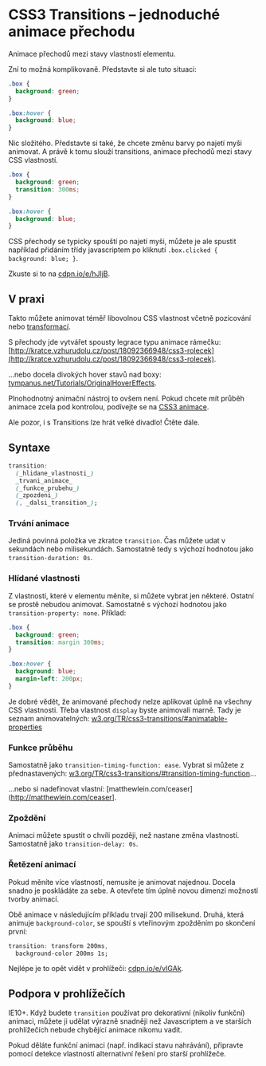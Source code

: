 CSS3 Transitions – jednoduché animace přechodu
==============================================

Animace přechodů mezi stavy vlastností elementu.

Zní to možná komplikovaně. Představte si ale tuto situaci:

```css
.box {
  background: green;
}

.box:hover {
  background: blue;
}
```

Nic složitého. Představte si také, že chcete změnu barvy po najetí myši animovat. A právě k tomu slouží transitions, animace přechodů mezi stavy CSS vlastností.

```css
.box {
  background: green;
  transition: 300ms;
}

.box:hover {
  background: blue;
}
```

CSS přechody se typicky spouští po najetí myši, můžete je ale spustit například přidáním třídy javascriptem po kliknutí `.box.clicked { background: blue; }`.

Zkuste si to na [cdpn.io/e/hJljB](http://cdpn.io/e/hJljB).

V praxi
-------

Takto můžete animovat téměř libovolnou CSS vlastnost včetně pozicování nebo [transformací](css3-transforms.md).

S přechody jde vytvářet spousty legrace typu animace rámečku: [http://kratce.vzhurudolu.cz/post/18092366948/css3-rolecek](http://kratce.vzhurudolu.cz/post/18092366948/css3-rolecek).

…nebo docela divokých hover stavů nad boxy: [tympanus.net/Tutorials/OriginalHoverEffects](http://tympanus.net/Tutorials/OriginalHoverEffects/).

Plnohodnotný animační nástroj to ovšem není. Pokud chcete mít průběh animace zcela pod kontrolou, podívejte se na [CSS3 animace](css3-animations.md).

Ale pozor, i s Transitions lze hrát velké divadlo! Čtěte dále.


Syntaxe
-------

```css
transition:
  (_hlidane_vlastnosti_)
  _trvani_animace_
  (_funkce_prubehu_)
  (_zpozdeni_)
  (, _dalsi_transition_);
```

### Trvání animace

Jediná povinná položka ve zkratce `transition`. Čas můžete udat v sekundách nebo milisekundách. Samostatně tedy s výchozí hodnotou jako `transition-duration: 0s`.

### Hlídané vlastnosti

Z vlastností, které v elementu měníte, si můžete vybrat jen některé. Ostatní se prostě nebudou animovat. Samostatně s výchozí hodnotou jako `transition-property: none`. Příklad:

```css
.box {
  background: green;
  transition: margin 300ms;
}

.box:hover {
  background: blue;
  margin-left: 200px;
}
```

Je dobré vědět, že animované přechody nelze aplikovat úplně na všechny CSS vlastnosti. Třeba vlastnost `display` byste animovali marně. Tady je seznam animovatelných: [w3.org/TR/css3-transitions/#animatable-properties](http://www.w3.org/TR/css3-transitions/#animatable-properties)

### Funkce průběhu

Samostatně jako `transition-timing-function: ease`. Vybrat si můžete z přednastavených: [w3.org/TR/css3-transitions/#transition-timing-function](http://www.w3.org/TR/css3-transitions/#transition-timing-function)…

…nebo si nadefinovat vlastní: [matthewlein.com/ceaser](http://matthewlein.com/ceaser].

### Zpoždění

Animaci můžete spustit o chvíli později, než nastane změna vlastností. Samostatně jako `transition-delay: 0s`.

### Řetězení animací

Pokud měníte více vlastností, nemusíte je animovat najednou. Docela snadno je poskládáte za sebe. A otevřete tím úplně novou dimenzi možností tvorby animací.

Obě animace v následujícím příkladu trvají 200 milisekund. Druhá, která animuje `background-color`, se spouští s vteřinovým zpožděním po skončení první:

```css
transition: transform 200ms,
  background-color 200ms 1s;
```

Nejlépe je to opět vidět v prohlížeči: [cdpn.io/e/vIGAk](http://cdpn.io/e/vIGAk).


Podpora v prohlížečích
----------------------

IE10+. Když budete `transition` používat pro dekorativní (nikoliv funkční) animaci, můžete ji udělat výrazně snadněji než Javascriptem a ve starších prohlížečích nebude chybějící animace nikomu vadit.

Pokud děláte funkční animaci (např. indikaci stavu nahrávání), připravte pomocí detekce vlastností alternativní řešení pro starší prohlížeče.
